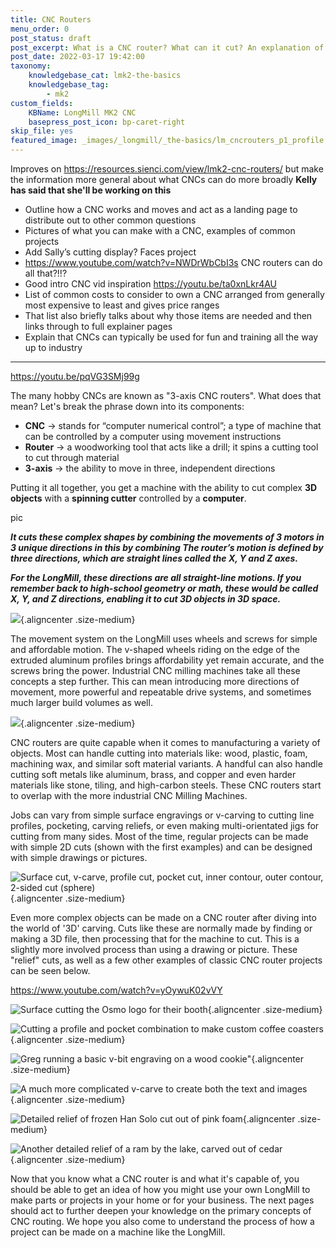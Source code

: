 ```yaml
---
title: CNC Routers
menu_order: 0
post_status: draft
post_excerpt: What is a CNC router? What can it cut? An explanation of how the LongMill and other 3-axis CNCs work and their capabilities when creating projects.
post_date: 2022-03-17 19:42:00
taxonomy:
    knowledgebase_cat: lmk2-the-basics
    knowledgebase_tag:
        - mk2
custom_fields:
    KBName: LongMill MK2 CNC
    basepress_post_icon: bp-caret-right
skip_file: yes
featured_image: _images/_longmill/_the-basics/lm_cncrouters_p1_profile.jpg
---
```


Improves on https://resources.sienci.com/view/lmk2-cnc-routers/ but make the information more general about what CNCs can do more broadly
**Kelly has said that she'll be working on this**

- Outline how a CNC works and moves and act as a landing page to distribute out to other common questions
- Pictures of what you can make with a CNC, examples of common projects
- Add Sally’s cutting display? Faces project
- https://www.youtube.com/watch?v=NWDrWbCbI3s CNC routers can do all that?!!?
- Good intro CNC vid inspiration https://youtu.be/ta0xnLkr4AU
- List of common costs to consider to own a CNC arranged from generally most expensive to least and gives price ranges
- That list also briefly talks about why those items are needed and then links through to full explainer pages
- Explain that CNCs can typically be used for fun and training all the way up to industry

---

https://youtu.be/pqVG3SMj99g

The many hobby CNCs are known as "3-axis CNC routers". What does that mean? Let's break the phrase down into its components:

- **CNC** → stands for “computer numerical control”; a type of machine that can be controlled by a computer using movement instructions
- **Router** → a woodworking tool that acts like a drill; it spins a cutting tool to cut through material
- **3-axis** → the ability to move in three, independent directions

Putting it all together, you get a machine with the ability to cut complex **3D objects** with a **spinning cutter** controlled by a **computer**.

pic

***It cuts these complex shapes by combining the movements of 3 motors in 3 unique directions   in this by combining The router’s motion is defined by three directions, which are straight lines called the X, Y and Z axes.***

***For the LongMill, these directions are all straight-line motions. If you remember back to high-school geometry or math, these would be called X, Y, and Z directions, enabling it to cut 3D objects in 3D space.***

![](/_images/_experimental-writing/longmill-labelled-axes.png){.aligncenter .size-medium}

The movement system on the LongMill uses wheels and screws for simple and affordable motion. The v-shaped wheels riding on the edge of the extruded aluminum profiles brings affordability yet remain accurate, and the screws bring the power. Industrial CNC milling machines take all these concepts a step further. This can mean introducing more directions of movement, more powerful and repeatable drive systems, and sometimes much larger build volumes as well.

![](/_images/_longmill/_the-basics/lm_cncrouters_p1_profile.jpg){.aligncenter .size-medium}

CNC routers are quite capable when it comes to manufacturing a variety of objects. Most can handle cutting into materials like: wood, plastic, foam, machining wax, and similar soft material variants. A handful can also handle cutting soft metals like aluminum, brass, and copper and even harder materials like stone, tiling, and high-carbon steels. These CNC routers start to overlap with the more industrial CNC Milling Machines.

Jobs can vary from simple surface engravings or v-carving to cutting line profiles, pocketing, carving reliefs, or even making multi-orientated jigs for cutting from many sides. Most of the time, regular projects can be made with simple 2D cuts (shown with the first examples) and can be designed with simple drawings or pictures.

![](/_images/_longmill/_the-basics/lm_cncrouters_p2_CutTypes.png "Surface cut, v-carve, profile cut, pocket cut, inner contour, outer contour, 2-sided cut (sphere)"){.aligncenter .size-medium}

Even more complex objects can be made on a CNC router after diving into the world of '3D' carving. Cuts like these are normally made by finding or making a 3D file, then processing that for the machine to cut. This is a slightly more involved process than using a drawing or picture. These "relief" cuts, as well as a few other examples of classic CNC router projects can be seen below.

https://www.youtube.com/watch?v=yOywuK02vVY

![](/_images/_longmill/_the-basics/lm_cncrouters_p3_OsmoSign.jpg "Surface cutting the Osmo logo for their booth"){.aligncenter .size-medium}

![](/_images/_longmill/_the-basics/lm_cncrouters_p4_GregCoasters.jpg "Cutting a profile and pocket combination to make custom coffee coasters"){.aligncenter .size-medium}

![](/_images/_longmill/_the-basics/lm_cncrouters_p5_GregChar.jpg "Greg running a basic v-bit engraving on a wood cookie")"{.aligncenter .size-medium}

![](/_images/_longmill/_the-basics/lm_cncrouters_p6_Irie.jpg "A much more complicated v-carve to create both the text and images"){.aligncenter .size-medium}

![](/_images/_longmill/_the-basics/lm_cncrouters_p7_HanSolo.jpg "Detailed relief of frozen Han Solo cut out of pink foam"){.aligncenter .size-medium}

![](/_images/_longmill/_the-basics/lm_cncrouters_p8_RamRelief.jpg "Another detailed relief of a ram by the lake, carved out of cedar"){.aligncenter .size-medium}

Now that you know what a CNC router is and what it's capable of, you should be able to get an idea of how you might use your own LongMill to make parts or projects in your home or for your business. The next pages should act to further deepen your knowledge on the primary concepts of CNC routing. We hope you also come to understand the process of how a project can be made on a machine like the LongMill.
